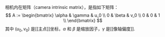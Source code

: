 相机内在矩阵（camera intrinsic matrix），是指如下矩阵：
$$
A
:=
\begin{bmatrix}
	\alpha & \gamma & u_0 \\
	0 & \beta & v_0 \\
	0 & 0 & 1 \\
\end{bmatrix}
$$
其中 $(u_0,v_0)$ 是[[主点]]坐标，$\alpha$ 和 $\beta$ 是缩放因子，$\gamma$ 是[[像轴偏度]].